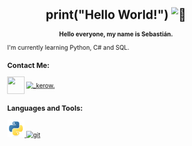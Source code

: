 <h1 align="center">print("Hello World!") <img src="https://github.com/wervlad/wervlad/assets/24524555/766d336d-b87d-44ba-807c-c51de2bc6b4d" width="28px" alt="👋"></h1> 
<p align="center">
  <b>Hello everyone, my name is Sebastián.</b></p>
I'm currently learning Python, C# and SQL.
<h3 align="left"> Contact Me:</h3>
<p align="left">
<a href="https://www.youtube.com/channel/UChSFUZgBa7PlnW0lbQmFxbQ" target="_blank">
<img align="center" src="https://www.vectorlogo.zone/logos/youtube/youtube-icon.svg" alt="" height="40" width="40" /></a>
<a href="https://discord.gg/_kerow." target="_blank">
<img align="center" src="https://assets-global.website-files.com/6257adef93867e50d84d30e2/636e0a69f118df70ad7828d4_icon_clyde_blurple_RGB.svg" alt="_kerow." height="30" width="40" /></a>
</p>



<h3 align="left">Languages and Tools:</h3>
<a href="https://www.python.org" target="_blank" rel="noreferrer">
<img src="https://raw.githubusercontent.com/devicons/devicon/master/icons/python/python-original.svg" alt="python" width="40" height="40"/> </a>
<a href="https://git-scm.com/" target="_blank" rel="noreferrer">
<img src="https://www.vectorlogo.zone/logos/git-scm/git-scm-icon.svg" alt="git" width="40" height="40"/> </a> </p>
